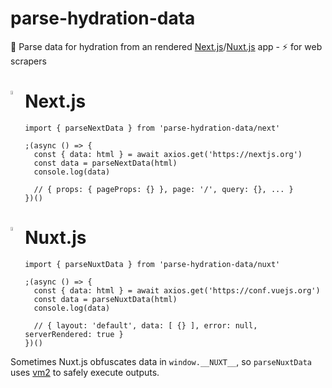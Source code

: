 # parse-hydration-data
🌲 Parse data for hydration from an rendered [Next.js](https://github.com/vercel/next.js)/[Nuxt.js](https://github.com/nuxt/nuxt.js) app - ⚡️ for web scrapers

<div class="header">
  <a href="https://github.com/vercel/next.js">
    <img src="https://assets.vercel.com/image/upload/v1607554385/repositories/next-js/next-logo.png" align="left" width="4%" />
  </a>
  <h1>Next.js</h1>
</div>

```tsx
import { parseNextData } from 'parse-hydration-data/next'

;(async () => {
  const { data: html } = await axios.get('https://nextjs.org')
  const data = parseNextData(html)
  console.log(data)

  // { props: { pageProps: {} }, page: '/', query: {}, ... }
})()
```

<div class="header">
  <a href="https://github.com/nuxt/nuxt.js">
    <img src="https://nuxtjs.org/logos/nuxt-square.svg" align="left" width="4%" />
  </a>
  <h1>Nuxt.js</h1>
</div>

```tsx
import { parseNuxtData } from 'parse-hydration-data/nuxt'

;(async () => {
  const { data: html } = await axios.get('https://conf.vuejs.org')
  const data = parseNuxtData(html)
  console.log(data)

  // { layout: 'default', data: [ {} ], error: null, serverRendered: true }
})()
```

Sometimes Nuxt.js obfuscates data in `window.__NUXT__`, so `parseNuxtData` uses [vm2](https://github.com/patriksimek/vm2) to safely execute outputs.
